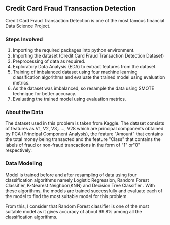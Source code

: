 ## Credit Card Fraud Transaction Detection
Credit Card Fraud Transaction Detection is one of the most famous financial Data Science Project.

### Steps Involved

1. Importing the required packages into python environment.
2. Importing the dataset (Credit Card Fraud Transaction Detection Dataset)
3. Preprocessing of data as required.
4. Exploratory Data Analysis (EDA) to extract features from the dataset.
5. Training of imbalanced dataset using four machine learning classification algorithms and evaluate the trained model using evaluation metrics.
6. As the dataset was imbalanced, so resample the data using SMOTE technique for better accuracy.
7. Evaluating the trained model using evaluation metrics.

### About the Data

The dataset used in this problem is taken from Kaggle. The dataset consists of features as V1, V2, V3,....., V28 which are principal components obtained by PCA (Principal Component Analysis), the feature "Amount" that contains the total money being transacted and the feature "Class" that contains the labels of fraud or non-fraud trancactions in the form of "1" or"0" respectively.

### Data Modeling

Model is trained before and after resampling of data using four classification algorithms namely Logistic Regression, Random Forest Classifier, K-Nearest Neighbor(KNN) and Decision Tree Classifier . With these algorithms, the models are trained successfully and evaluate each of the model to find the most suitable model for this problem.

From this, I consider that Random Forest classifier is one of the most suitable model as it gives accuracy of about 99.8% among all the classification algorithms.
 
